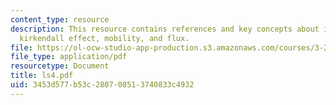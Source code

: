 ```yaml
---
content_type: resource
description: This resource contains references and key concepts about interdiffusion,
  kirkendall effect, mobility, and flux.
file: https://ol-ocw-studio-app-production.s3.amazonaws.com/courses/3-21-kinetic-processes-in-materials-spring-2006/3453d577b53c280708513740833c4932_ls4.pdf
file_type: application/pdf
resourcetype: Document
title: ls4.pdf
uid: 3453d577-b53c-2807-0851-3740833c4932
---
```

